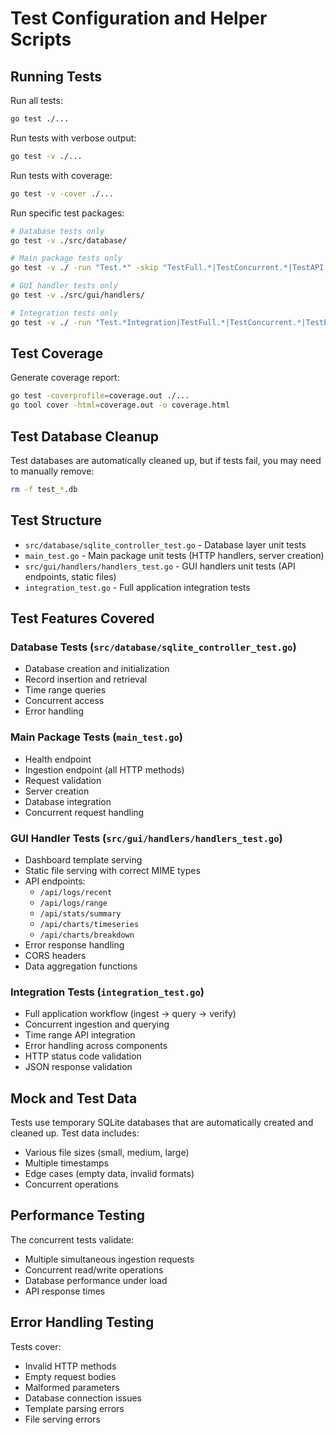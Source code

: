 # Test Configuration and Helper Scripts

## Running Tests

Run all tests:
```bash
go test ./...
```

Run tests with verbose output:
```bash
go test -v ./...
```

Run tests with coverage:
```bash
go test -v -cover ./...
```

Run specific test packages:
```bash
# Database tests only
go test -v ./src/database/

# Main package tests only
go test -v ./ -run "Test.*" -skip "TestFull.*|TestConcurrent.*|TestAPI.*Integration|TestErrorHandling"

# GUI handler tests only
go test -v ./src/gui/handlers/

# Integration tests only
go test -v ./ -run "Test.*Integration|TestFull.*|TestConcurrent.*|TestErrorHandling"
```

## Test Coverage

Generate coverage report:
```bash
go test -coverprofile=coverage.out ./...
go tool cover -html=coverage.out -o coverage.html
```

## Test Database Cleanup

Test databases are automatically cleaned up, but if tests fail, you may need to manually remove:
```bash
rm -f test_*.db
```

## Test Structure

- `src/database/sqlite_controller_test.go` - Database layer unit tests
- `main_test.go` - Main package unit tests (HTTP handlers, server creation)  
- `src/gui/handlers/handlers_test.go` - GUI handlers unit tests (API endpoints, static files)
- `integration_test.go` - Full application integration tests

## Test Features Covered

### Database Tests (`src/database/sqlite_controller_test.go`)
- Database creation and initialization
- Record insertion and retrieval
- Time range queries
- Concurrent access
- Error handling

### Main Package Tests (`main_test.go`)
- Health endpoint
- Ingestion endpoint (all HTTP methods)
- Request validation
- Server creation
- Database integration
- Concurrent request handling

### GUI Handler Tests (`src/gui/handlers/handlers_test.go`)
- Dashboard template serving
- Static file serving with correct MIME types
- API endpoints:
  - `/api/logs/recent`
  - `/api/logs/range` 
  - `/api/stats/summary`
  - `/api/charts/timeseries`
  - `/api/charts/breakdown`
- Error response handling
- CORS headers
- Data aggregation functions

### Integration Tests (`integration_test.go`)
- Full application workflow (ingest → query → verify)
- Concurrent ingestion and querying
- Time range API integration
- Error handling across components
- HTTP status code validation
- JSON response validation

## Mock and Test Data

Tests use temporary SQLite databases that are automatically created and cleaned up. Test data includes:
- Various file sizes (small, medium, large)
- Multiple timestamps
- Edge cases (empty data, invalid formats)
- Concurrent operations

## Performance Testing

The concurrent tests validate:
- Multiple simultaneous ingestion requests
- Concurrent read/write operations
- Database performance under load
- API response times

## Error Handling Testing

Tests cover:
- Invalid HTTP methods
- Empty request bodies
- Malformed parameters
- Database connection issues
- Template parsing errors
- File serving errors